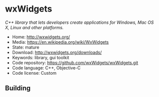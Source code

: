 # wxWidgets

_C++ library that lets developers create applications for Windows, Mac OS X, Linux and other platforms._

- Home: http://wxwidgets.org/
- Media: https://en.wikipedia.org/wiki/WxWidgets
- State: mature
- Download: http://wxwidgets.org/downloads/
- Keywords: library, gui toolkit
- Code repository: https://github.com/wxWidgets/wxWidgets.git
- Code language: C++, Objective-C
- Code license: Custom

## Building
